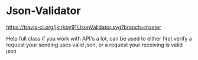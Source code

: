 # Json-Validator
https://travis-ci.org/jkirkby91/JsonValidator.svg?branch=master

Help full class if you work with API's a lot, can be used to either first verify a request your sending uses valid json, or a request your receiving is valid json

